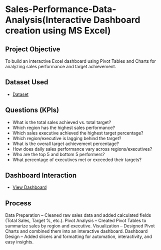 # Sales-Performance-Data-Analysis(Interactive Dashboard creation using MS Excel)
## Project Objective
To build an interactive Excel dashboard using Pivot Tables and Charts for analyzing sales performance and target achievement.


## Dataset Used
- <a href="https://github.com/simranbisht07/Data-Analyst-Dashboard/blob/main/project1_Excel.xlsx">Dataset</a>


##  Questions (KPIs)
- What is the total sales achieved vs. total target?
- Which region has the highest sales performance?
- Which sales executive achieved the highest target percentage?
- Which region/executive is lagging behind the target?
- What is the overall target achievement percentage?
- How does daily sales performance vary across regions/executives?
- Who are the top 5 and bottom 5 performers?
- What percentage of executives met or exceeded their targets?

## Dashboard Interaction 
- <a href = "https://github.com/simranbisht07/Data-Analyst-Dashboard/blob/main/Dashboard%20project1_Excel.xlsm">View Dashboard</a>


## Process

Data Preparation – Cleaned raw sales data and added calculated fields (Total Sales, Target %, etc.).
Pivot Analysis – Created Pivot Tables to summarize sales by region and executive.
Visualization – Designed Pivot Charts and combined them into an interactive dashboard.
Dashboard Design – Added slicers and formatting for automation, interactivity, and easy insights.
